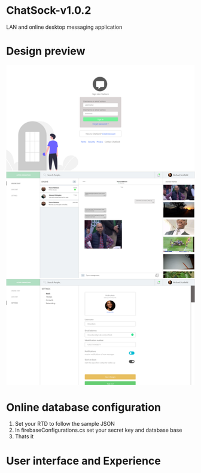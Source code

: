 # ChatSock-v1.0.2
LAN and online desktop messaging application

# Design preview
  <img src="preview/Sign In.png" width=800 >
  <img src="preview/home (more photos).png" width=800 >
  <img src="preview/settings.png" width=800 >


# Online database configuration 
1) Set your RTD to follow the sample JSON
2) In firebaseConfigurations.cs set your secret key and database base
3) Thats it

# User interface and Experience
